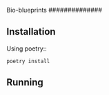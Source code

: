Bio-blueprints
##############

Installation
------------

Using poetry::

    poetry install


Running
-------